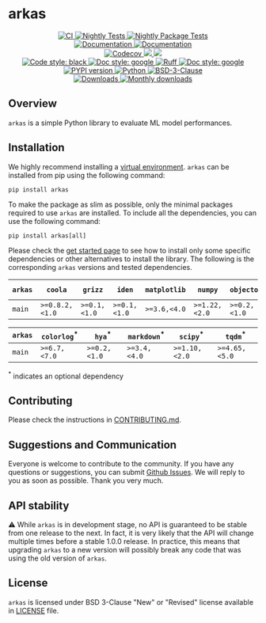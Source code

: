 # arkas

<p align="center">
    <a href="https://github.com/durandtibo/arkas/actions">
        <img alt="CI" src="https://github.com/durandtibo/arkas/workflows/CI/badge.svg">
    </a>
    <a href="https://github.com/durandtibo/arkas/actions">
        <img alt="Nightly Tests" src="https://github.com/durandtibo/arkas/workflows/Nightly%20Tests/badge.svg">
    </a>
    <a href="https://github.com/durandtibo/arkas/actions">
        <img alt="Nightly Package Tests" src="https://github.com/durandtibo/arkas/workflows/Nightly%20Package%20Tests/badge.svg">
    </a>
    <br/>
    <a href="https://durandtibo.github.io/arkas/">
        <img alt="Documentation" src="https://github.com/durandtibo/arkas/workflows/Documentation%20(stable)/badge.svg">
    </a>
    <a href="https://durandtibo.github.io/arkas/dev/">
        <img alt="Documentation" src="https://github.com/durandtibo/arkas/workflows/Documentation%20(unstable)/badge.svg">
    </a>
    <br/>
    <a href="https://codecov.io/gh/durandtibo/arkas">
        <img alt="Codecov" src="https://codecov.io/gh/durandtibo/arkas/branch/main/graph/badge.svg">
    </a>
    <a href="https://codeclimate.com/github/durandtibo/arkas/maintainability">
        <img src="https://api.codeclimate.com/v1/badges/bc15147bbdd318137184/maintainability" />
    </a>
    <a href="https://codeclimate.com/github/durandtibo/arkas/test_coverage">
        <img src="https://api.codeclimate.com/v1/badges/bc15147bbdd318137184/test_coverage" />
    </a>
    <br/>
    <a href="https://github.com/psf/black">
        <img  alt="Code style: black" src="https://img.shields.io/badge/code%20style-black-000000.svg">
    </a>
    <a href="https://google.github.io/styleguide/pyguide.html#s3.8-comments-and-docstrings">
        <img  alt="Doc style: google" src="https://img.shields.io/badge/%20style-google-3666d6.svg">
    </a>
    <a href="https://github.com/astral-sh/ruff">
        <img src="https://img.shields.io/endpoint?url=https://raw.githubusercontent.com/astral-sh/ruff/main/assets/badge/v2.json" alt="Ruff" style="max-width:100%;">
    </a>
    <a href="https://github.com/guilatrova/tryceratops">
        <img  alt="Doc style: google" src="https://img.shields.io/badge/try%2Fexcept%20style-tryceratops%20%F0%9F%A6%96%E2%9C%A8-black">
    </a>
    <br/>
    <a href="https://pypi.org/project/arkas/">
        <img alt="PYPI version" src="https://img.shields.io/pypi/v/arkas">
    </a>
    <a href="https://pypi.org/project/arkas/">
        <img alt="Python" src="https://img.shields.io/pypi/pyversions/arkas.svg">
    </a>
    <a href="https://opensource.org/licenses/BSD-3-Clause">
        <img alt="BSD-3-Clause" src="https://img.shields.io/pypi/l/arkas">
    </a>
    <br/>
    <a href="https://pepy.tech/project/arkas">
        <img  alt="Downloads" src="https://static.pepy.tech/badge/arkas">
    </a>
    <a href="https://pepy.tech/project/arkas">
        <img  alt="Monthly downloads" src="https://static.pepy.tech/badge/arkas/month">
    </a>
    <br/>
</p>

## Overview

`arkas` is a simple Python library to evaluate ML model performances.

## Installation

We highly recommend installing
a [virtual environment](https://packaging.python.org/guides/installing-using-pip-and-virtual-environments/).
`arkas` can be installed from pip using the following command:

```shell
pip install arkas
```

To make the package as slim as possible, only the minimal packages required to use `arkas` are
installed.
To include all the dependencies, you can use the following command:

```shell
pip install arkas[all]
```

Please check the [get started page](https://durandtibo.github.io/arkas/get_started) to see how to
install only some specific dependencies or other alternatives to install the library.
The following is the corresponding `arkas` versions and tested dependencies.

| `arkas` | `coola`        | `grizz`      | `iden`       | `matplotlib` | `numpy`       | `objectory`  | `polars`     | `scikit-learn` | `python`      |
|---------|----------------|--------------|--------------|--------------|---------------|--------------|--------------|----------------|---------------|
| `main`  | `>=0.8.2,<1.0` | `>=0.1,<1.0` | `>=0.1,<1.0` | `>=3.6,<4.0` | `>=1.22,<2.0` | `>=0.2,<1.0` | `>=1.0,<2.0` | `>=1.3,<2.0`   | `>=3.9,<3.13` |

| `arkas` | `colorlog`<sup>*</sup> | `hya`<sup>*</sup> | `markdown`<sup>*</sup> | `scipy`<sup>*</sup> | `tqdm`<sup>*</sup> |
|---------|------------------------|-------------------|------------------------|---------------------|--------------------|
| `main`  | `>=6.7,<7.0`           | `>=0.2,<1.0`      | `>=3.4,<4.0`           | `>=1.10,<2.0`       | `>=4.65,<5.0`      |

<sup>*</sup> indicates an optional dependency

## Contributing

Please check the instructions in [CONTRIBUTING.md](.github/CONTRIBUTING.md).

## Suggestions and Communication

Everyone is welcome to contribute to the community.
If you have any questions or suggestions, you can
submit [Github Issues](https://github.com/durandtibo/arkas/issues).
We will reply to you as soon as possible. Thank you very much.

## API stability

:warning: While `arkas` is in development stage, no API is guaranteed to be stable from one
release to the next.
In fact, it is very likely that the API will change multiple times before a stable 1.0.0 release.
In practice, this means that upgrading `arkas` to a new version will possibly break any code that
was using the old version of `arkas`.

## License

`arkas` is licensed under BSD 3-Clause "New" or "Revised" license available in [LICENSE](LICENSE)
file.
